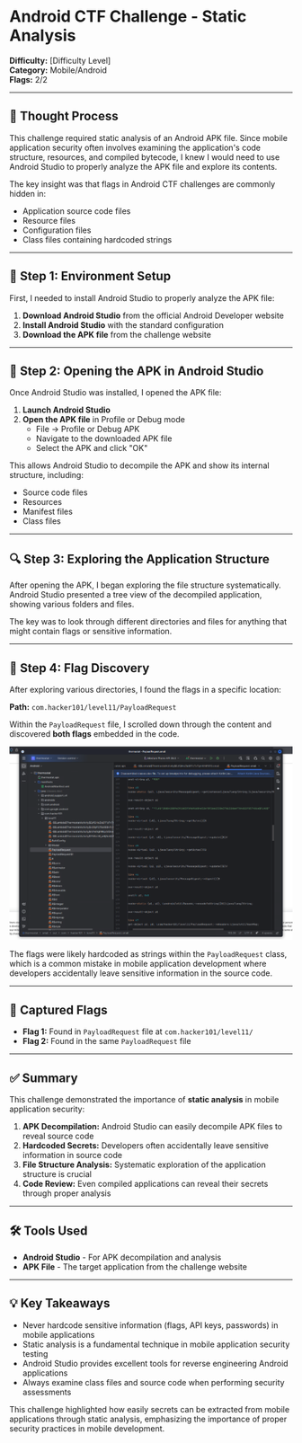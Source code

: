 # Android CTF Challenge - Static Analysis
**Difficulty:** [Difficulty Level]  
**Category:** Mobile/Android  
**Flags:** 2/2

---

## 🧠 Thought Process
This challenge required static analysis of an Android APK file. Since mobile application security often involves examining the application's code structure, resources, and compiled bytecode, I knew I would need to use Android Studio to properly analyze the APK file and explore its contents.

The key insight was that flags in Android CTF challenges are commonly hidden in:
- Application source code files
- Resource files
- Configuration files
- Class files containing hardcoded strings

---

## 🔧 Step 1: Environment Setup
First, I needed to install Android Studio to properly analyze the APK file:

1. **Download Android Studio** from the official Android Developer website
2. **Install Android Studio** with the standard configuration
3. **Download the APK file** from the challenge website

---

## 📱 Step 2: Opening the APK in Android Studio
Once Android Studio was installed, I opened the APK file:

1. **Launch Android Studio**
2. **Open the APK file** in Profile or Debug mode
   - File → Profile or Debug APK
   - Navigate to the downloaded APK file
   - Select the APK and click "OK"

This allows Android Studio to decompile the APK and show its internal structure, including:
- Source code files
- Resources
- Manifest files
- Class files

---

## 🔍 Step 3: Exploring the Application Structure
After opening the APK, I began exploring the file structure systematically. Android Studio presented a tree view of the decompiled application, showing various folders and files.

The key was to look through different directories and files for anything that might contain flags or sensitive information.

---

## 🚩 Step 4: Flag Discovery
After exploring various directories, I found the flags in a specific location:

**Path:** `com.hacker101/level11/PayloadRequest`

Within the `PayloadRequest` file, I scrolled down through the content and discovered **both flags** embedded in the code.

![PayloadRequest Flags](PayloadRequest.png)

The flags were likely hardcoded as strings within the `PayloadRequest` class, which is a common mistake in mobile application development where developers accidentally leave sensitive information in the source code.

---

## 🏁 Captured Flags
- **Flag 1:** Found in `PayloadRequest` file at `com.hacker101/level11/`
- **Flag 2:** Found in the same `PayloadRequest` file

---

## ✅ Summary
This challenge demonstrated the importance of **static analysis** in mobile application security:

1. **APK Decompilation:** Android Studio can easily decompile APK files to reveal source code
2. **Hardcoded Secrets:** Developers often accidentally leave sensitive information in source code
3. **File Structure Analysis:** Systematic exploration of the application structure is crucial
4. **Code Review:** Even compiled applications can reveal their secrets through proper analysis

---

## 🛠️ Tools Used
- **Android Studio** - For APK decompilation and analysis
- **APK File** - The target application from the challenge website

---

## 💡 Key Takeaways
- Never hardcode sensitive information (flags, API keys, passwords) in mobile applications
- Static analysis is a fundamental technique in mobile application security testing
- Android Studio provides excellent tools for reverse engineering Android applications
- Always examine class files and source code when performing security assessments

This challenge highlighted how easily secrets can be extracted from mobile applications through static analysis, emphasizing the importance of proper security practices in mobile development.